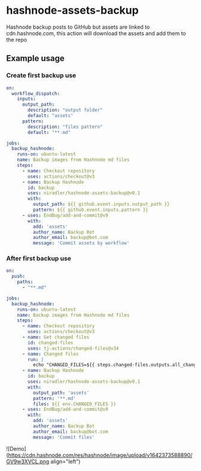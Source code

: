 # hashnode-assets-backup

Hashnode backup posts to GitHub but assets are linked to cdn.hashnode.com, this action will download the assets and add them to the repo


## Example usage

### Create first backup use

```yaml
on: 
  workflow_dispatch:
    inputs:
      output_path:
        description: "output folder"
        default: "assets"
      pattern:
        description: "files pattern"
        default: "**.md"        

jobs:
  backup_hashnode:
    runs-on: ubuntu-latest
    name: Backup images from Hashnode md files
    steps:
      - name: Checkout repository
        uses: actions/checkout@v3
      - name: Backup Hashnode
        id: backup
        uses: niradler/hashnode-assets-backup@v0.1
        with:
          output_path: ${{ github.event.inputs.output_path }}
          pattern: ${{ github.event.inputs.pattern }}
      - uses: EndBug/add-and-commit@v9
        with:
          add: 'assets'
          author_name: Backup Bot
          author_email: backup@bot.com
          message: 'Commit assets by workflow'

```

### After first backup use

```yaml
on:
  push:
    paths:
      - "**.md"

jobs:
  backup_hashnode:
    runs-on: ubuntu-latest
    name: Backup images from Hashnode md files
    steps:
      - name: Checkout repository
        uses: actions/checkout@v3
      - name: Get changed files
        id: changed-files
        uses: tj-actions/changed-files@v34
      - name: Changed files
        run: |
          echo "CHANGED_FILES=${{ steps.changed-files.outputs.all_changed_files }}" >> $GITHUB_ENV
      - name: Backup Hashnode
        id: backup
        uses: niradler/hashnode-assets-backup@v0.1
        with:
          output_path: 'assets'
          pattern: '**.md'
          files: ${{ env.CHANGED_FILES }}
      - uses: EndBug/add-and-commit@v9
        with:
          add: 'assets'
          author_name: Backup Bot
          author_email: backup@bot.com
          message: 'Commit files'

```

![Demo](https://cdn.hashnode.com/res/hashnode/image/upload/v1642373588890/GV9w3XVCL.png align="left")